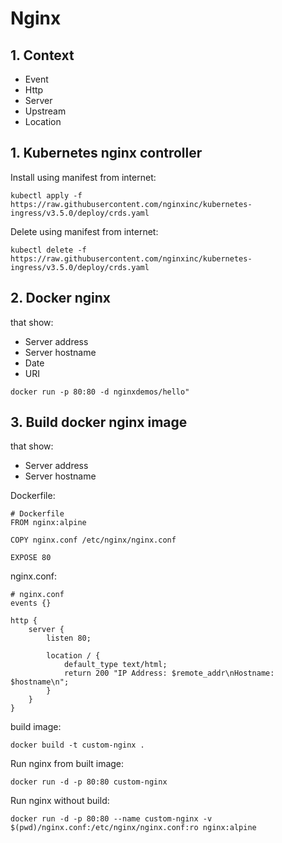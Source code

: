 # Nginx
## 1. Context
* Event
* Http
* Server
* Upstream
* Location

## 1. Kubernetes nginx controller
Install using manifest from internet:
```
kubectl apply -f https://raw.githubusercontent.com/nginxinc/kubernetes-ingress/v3.5.0/deploy/crds.yaml
```

Delete using manifest from internet:
```
kubectl delete -f https://raw.githubusercontent.com/nginxinc/kubernetes-ingress/v3.5.0/deploy/crds.yaml
```

## 2. Docker nginx
that show:
* Server address
* Server hostname 
* Date
* URI
```
docker run -p 80:80 -d nginxdemos/hello"
```

## 3. Build docker nginx image
that show:
* Server address
* Server hostname 

Dockerfile:
```
# Dockerfile
FROM nginx:alpine

COPY nginx.conf /etc/nginx/nginx.conf

EXPOSE 80
```

nginx.conf:
```
# nginx.conf
events {}

http {
    server {
        listen 80;

        location / {
            default_type text/html;
            return 200 "IP Address: $remote_addr\nHostname: $hostname\n";
        }
    }
}
```

build image:
```
docker build -t custom-nginx .
```

Run nginx from built image:
```
docker run -d -p 80:80 custom-nginx
```

Run nginx without build:
```
docker run -d -p 80:80 --name custom-nginx -v $(pwd)/nginx.conf:/etc/nginx/nginx.conf:ro nginx:alpine
```
